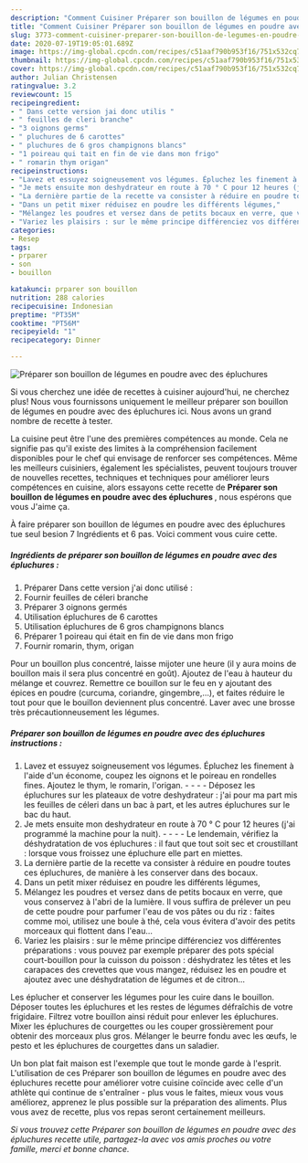 ```yaml
---
description: "Comment Cuisiner Préparer son bouillon de légumes en poudre avec des épluchures"
title: "Comment Cuisiner Préparer son bouillon de légumes en poudre avec des épluchures"
slug: 3773-comment-cuisiner-preparer-son-bouillon-de-legumes-en-poudre-avec-des-epluchures
date: 2020-07-19T19:05:01.689Z
image: https://img-global.cpcdn.com/recipes/c51aaf790b953f16/751x532cq70/preparer-son-bouillon-de-legumes-en-poudre-avec-des-epluchures-photo-principale-de-la-recette.jpg
thumbnail: https://img-global.cpcdn.com/recipes/c51aaf790b953f16/751x532cq70/preparer-son-bouillon-de-legumes-en-poudre-avec-des-epluchures-photo-principale-de-la-recette.jpg
cover: https://img-global.cpcdn.com/recipes/c51aaf790b953f16/751x532cq70/preparer-son-bouillon-de-legumes-en-poudre-avec-des-epluchures-photo-principale-de-la-recette.jpg
author: Julian Christensen
ratingvalue: 3.2
reviewcount: 15
recipeingredient:
- " Dans cette version jai donc utilis "
- " feuilles de cleri branche"
- "3 oignons germs"
- " pluchures de 6 carottes"
- " pluchures de 6 gros champignons blancs"
- "1 poireau qui tait en fin de vie dans mon frigo"
- " romarin thym origan"
recipeinstructions:
- "Lavez et essuyez soigneusement vos légumes. Épluchez les finement à l&#39;aide d&#39;un économe, coupez les oignons et le poireau en rondelles fines. Ajoutez le thym, le romarin, l&#39;origan.     Déposez les épluchures sur les plateaux de votre deshydrateur : j&#39;ai pour ma part mis les feuilles de céleri dans un bac à part, et les autres épluchures sur le bac du haut."
- "Je mets ensuite mon deshydrateur en route à 70 ° C pour 12 heures (j&#39;ai programmé la machine pour la nuit).     Le lendemain, vérifiez la déshydratation de vos épluchures : il faut que tout soit sec et croustillant : lorsque vous froissez une épluchure elle part en miettes."
- "La dernière partie de la recette va consister à réduire en poudre toutes ces épluchures, de manière à les conserver dans des bocaux."
- "Dans un petit mixer réduisez en poudre les différents légumes,"
- "Mélangez les poudres et versez dans de petits bocaux en verre, que vous conservez à l&#39;abri de la lumière. Il vous suffira de prélever un peu de cette poudre pour parfumer l&#39;eau de vos pâtes ou du riz : faites comme moi, utilisez une boule à thé, cela vous évitera d&#39;avoir des petits morceaux qui flottent dans l&#39;eau..."
- "Variez les plaisirs : sur le même principe différenciez vos différentes préparations : vous pouvez par exemple préparer des pots spécial court-bouillon pour la cuisson du poisson : déshydratez les têtes et les carapaces des crevettes que vous mangez, réduisez les en poudre et ajoutez avec une déshydratation de légumes et de citron..."
categories:
- Resep
tags:
- prparer
- son
- bouillon

katakunci: prparer son bouillon 
nutrition: 288 calories
recipecuisine: Indonesian
preptime: "PT35M"
cooktime: "PT56M"
recipeyield: "1"
recipecategory: Dinner

---
```



![Préparer son bouillon de légumes en poudre avec des épluchures](https://img-global.cpcdn.com/recipes/c51aaf790b953f16/751x532cq70/preparer-son-bouillon-de-legumes-en-poudre-avec-des-epluchures-photo-principale-de-la-recette.jpg)

Si vous cherchez une idée de recettes à cuisiner aujourd'hui, ne cherchez plus! Nous vous fournissons uniquement le meilleur préparer son bouillon de légumes en poudre avec des épluchures ici. Nous avons un grand nombre de recette à tester.

La cuisine peut être l'une des premières compétences au monde. Cela ne signifie pas qu'il existe des limites à la compréhension facilement disponibles pour le chef qui envisage de renforcer ses compétences. Même les meilleurs cuisiniers, également les spécialistes, peuvent toujours trouver de nouvelles recettes, techniques et techniques pour améliorer leurs compétences en cuisine, alors essayons cette recette de <strong> Préparer son bouillon de légumes en poudre avec des épluchures </strong>, nous espérons que vous J'aime ça.

<!--inarticleads1-->

À faire préparer son bouillon de légumes en poudre avec des épluchures tue seul besion 7 Ingrédients et 6 pas. Voici comment vous cuire cette.

##### Ingrédients de préparer son bouillon de légumes en poudre avec des épluchures :

1. Préparer  Dans cette version j&#39;ai donc utilisé :
1. Fournir  feuilles de céleri branche
1. Préparer 3 oignons germés
1. Utilisation  épluchures de 6 carottes
1. Utilisation  épluchures de 6 gros champignons blancs
1. Préparer 1 poireau qui était en fin de vie dans mon frigo
1. Fournir  romarin, thym, origan


Pour un bouillon plus concentré, laisse mijoter une heure (il y aura moins de bouillon mais il sera plus concentré en goût). Ajoutez de l&#39;eau à hauteur du mélange et couvrez. Remettre ce bouillon sur le feu en y ajoutant des épices en poudre (curcuma, coriandre, gingembre,…), et faites réduire le tout pour que le bouillon deviennent plus concentré. Laver avec une brosse très précautionneusement les légumes. 

<!--inarticleads2-->

##### Préparer son bouillon de légumes en poudre avec des épluchures instructions :

1. Lavez et essuyez soigneusement vos légumes. Épluchez les finement à l&#39;aide d&#39;un économe, coupez les oignons et le poireau en rondelles fines. Ajoutez le thym, le romarin, l&#39;origan. -  -   -  - Déposez les épluchures sur les plateaux de votre deshydrateur : j&#39;ai pour ma part mis les feuilles de céleri dans un bac à part, et les autres épluchures sur le bac du haut.
1. Je mets ensuite mon deshydrateur en route à 70 ° C pour 12 heures (j&#39;ai programmé la machine pour la nuit). -  -   -  - Le lendemain, vérifiez la déshydratation de vos épluchures : il faut que tout soit sec et croustillant : lorsque vous froissez une épluchure elle part en miettes.
1. La dernière partie de la recette va consister à réduire en poudre toutes ces épluchures, de manière à les conserver dans des bocaux.
1. Dans un petit mixer réduisez en poudre les différents légumes,
1. Mélangez les poudres et versez dans de petits bocaux en verre, que vous conservez à l&#39;abri de la lumière. Il vous suffira de prélever un peu de cette poudre pour parfumer l&#39;eau de vos pâtes ou du riz : faites comme moi, utilisez une boule à thé, cela vous évitera d&#39;avoir des petits morceaux qui flottent dans l&#39;eau...
1. Variez les plaisirs : sur le même principe différenciez vos différentes préparations : vous pouvez par exemple préparer des pots spécial court-bouillon pour la cuisson du poisson : déshydratez les têtes et les carapaces des crevettes que vous mangez, réduisez les en poudre et ajoutez avec une déshydratation de légumes et de citron...


Les éplucher et conserver les légumes pour les cuire dans le bouillon. Déposer toutes les épluchures et les restes de légumes défraîchis de votre frigidaire. Filtrez votre bouillon ainsi réduit pour enlever les épluchures. Mixer les épluchures de courgettes ou les couper grossièrement pour obtenir des morceaux plus gros. Mélanger le beurre fondu avec les œufs, le pesto et les épluchures de courgettes dans un saladier. 

<!--inarticleads1-->

<p>
Un bon plat fait maison est l'exemple que tout le monde garde à l'esprit. L'utilisation de ces Préparer son bouillon de légumes en poudre avec des épluchures recette pour améliorer votre cuisine coïncide avec celle d'un athlète qui continue de s'entraîner - plus vous le faites, mieux vous vous améliorez, apprenez le plus possible sur la préparation des aliments. Plus vous avez de recette, plus vos repas seront certainement meilleurs.
</p>

<p>
<i>Si vous trouvez cette Préparer son bouillon de légumes en poudre avec des épluchures recette utile, partagez-la avec vos amis proches ou votre famille, merci et bonne chance.</i>
</p>
